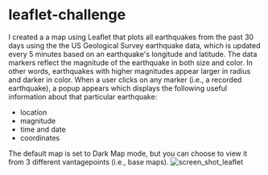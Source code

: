 # leaflet-challenge

I created a a map using Leaflet that plots all earthquakes from the past 30 days using the the US Geological Survey earthquake data, which is updated every 5 minutes based on an earthquake's longitude and latitude. The data markers reflect the magnitude of the earthquake in both size and color. In other words, earthquakes with higher magnitudes appear larger in radius and darker in color. When a user clicks on any marker (i.e., a recorded earthquake), a popup appears which displays the following useful information about that particular earthquake: 
* location
* magnitude
* time and date
* coordinates

The default map is set to Dark Map mode, but you can choose to view it from 3 different vantagepoints (i.e., base maps).
![screen_shot_leaflet](https://user-images.githubusercontent.com/54033512/71549487-f076e600-2983-11ea-8445-44f892b249ab.png)
